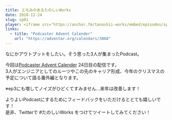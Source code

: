 ```yaml
---
title: エモみのあるたのしいWorks
date: 2018-12-24
slug: sp01
player: <iframe src="https://anchor.fm/tanoshii-works/embed/episodes/sp01-Works-e2qt7a" height="130px" width="100%" frameborder="0" scrolling="no"></iframe>
links:
  - title: "Podcaster Advent Calender"
    url: "https://adventar.org/calendars/3068"
---
```


なにかアウトプットをしたい。そう思った3人が集まったPodcast。  

今回は[Podcaster Advent Calender](https://adventar.org/calendars/3068) 24日目の配信です。  
3人がエンジニアとしてのルーツやこの先のキャリア形成、今年のクリスマスの予定について語る番外編となります。

※ep3にも増してノイズがひどくてすみません...来年は改善します！


よりよいPodcastにするためにフィードバックをいただけるととても嬉しいです！  
是非、Twitterで #たのしいWorks をつけてツイートしてみてください！

